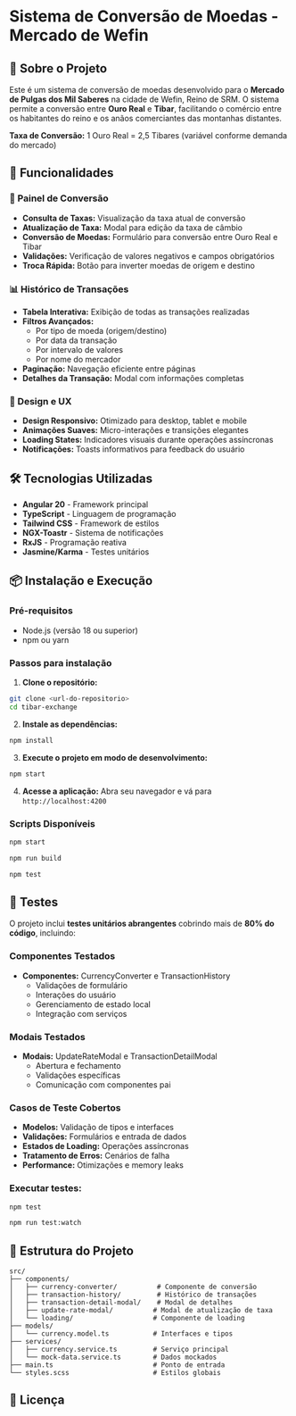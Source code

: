 # Sistema de Conversão de Moedas - Mercado de Wefin

## 📖 Sobre o Projeto

Este é um sistema de conversão de moedas desenvolvido para o **Mercado de Pulgas dos Mil Saberes** na cidade de Wefin, Reino de SRM. O sistema permite a conversão entre **Ouro Real** e **Tibar**, facilitando o comércio entre os habitantes do reino e os anãos comerciantes das montanhas distantes.

**Taxa de Conversão:** 1 Ouro Real = 2,5 Tibares (variável conforme demanda do mercado)

## 🚀 Funcionalidades

### 💱 Painel de Conversão
- **Consulta de Taxas:** Visualização da taxa atual de conversão
- **Atualização de Taxa:** Modal para edição da taxa de câmbio
- **Conversão de Moedas:** Formulário para conversão entre Ouro Real e Tibar
- **Validações:** Verificação de valores negativos e campos obrigatórios
- **Troca Rápida:** Botão para inverter moedas de origem e destino

### 📊 Histórico de Transações
- **Tabela Interativa:** Exibição de todas as transações realizadas
- **Filtros Avançados:** 
  - Por tipo de moeda (origem/destino)
  - Por data da transação
  - Por intervalo de valores
  - Por nome do mercador
- **Paginação:** Navegação eficiente entre páginas
- **Detalhes da Transação:** Modal com informações completas

### 🎨 Design e UX
- **Design Responsivo:** Otimizado para desktop, tablet e mobile
- **Animações Suaves:** Micro-interações e transições elegantes
- **Loading States:** Indicadores visuais durante operações assíncronas
- **Notificações:** Toasts informativos para feedback do usuário

## 🛠️ Tecnologias Utilizadas
- **Angular 20** - Framework principal
- **TypeScript** - Linguagem de programação
- **Tailwind CSS** - Framework de estilos
- **NGX-Toastr** - Sistema de notificações
- **RxJS** - Programação reativa
- **Jasmine/Karma** - Testes unitários

## 📦 Instalação e Execução

### Pré-requisitos
- Node.js (versão 18 ou superior)
- npm ou yarn

### Passos para instalação

1. **Clone o repositório:**
```bash
git clone <url-do-repositorio>
cd tibar-exchange
```

2. **Instale as dependências:**
```bash
npm install
```

3. **Execute o projeto em modo de desenvolvimento:**
```bash
npm start
```

4. **Acesse a aplicação:**
Abra seu navegador e vá para `http://localhost:4200`

### Scripts Disponíveis

```bash
npm start

npm run build

npm test

```

## 🧪 Testes

O projeto inclui **testes unitários abrangentes** cobrindo mais de **80% do código**, incluindo:

### Componentes Testados
- **Componentes:** CurrencyConverter e TransactionHistory
  - Validações de formulário
  - Interações do usuário
  - Gerenciamento de estado local
  - Integração com serviços

### Modais Testados
- **Modais:** UpdateRateModal e TransactionDetailModal
  - Abertura e fechamento
  - Validações específicas
  - Comunicação com componentes pai

### Casos de Teste Cobertos
- **Modelos:** Validação de tipos e interfaces
- **Validações:** Formulários e entrada de dados
- **Estados de Loading:** Operações assíncronas
- **Tratamento de Erros:** Cenários de falha
- **Performance:** Otimizações e memory leaks

### Executar testes:
```bash
npm test

npm run test:watch
```

## 📁 Estrutura do Projeto

```
src/
├── components/
│   ├── currency-converter/          # Componente de conversão
│   ├── transaction-history/         # Histórico de transações
│   ├── transaction-detail-modal/    # Modal de detalhes
│   ├── update-rate-modal/          # Modal de atualização de taxa
│   └── loading/                    # Componente de loading
├── models/
│   └── currency.model.ts           # Interfaces e tipos
├── services/
│   ├── currency.service.ts         # Serviço principal
│   └── mock-data.service.ts        # Dados mockados
├── main.ts                         # Ponto de entrada
└── styles.scss                     # Estilos globais
```

## 📄 Licença